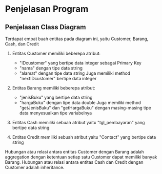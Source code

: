 # Penjelasan Program

## Penjelasan Class Diagram

Terdapat empat buah entitas pada diagram ini, yaitu Customer, Barang, Cash, dan Credit

1. Entitas Customer memiliki beberepa atribut:
    - "IDcustomer" yang bertipe data integer sebagai Primary Key
    - "nama" dengan tipe data string
    - "alamat" dengan tipe data string
    Juga memiliki method "nextIDcustomer" bertipe data integer

2. Entitas Barang memiliki beberepa atribut:
    - "jenisBuku" yang bertipe data string
    - "hargaBuku" dengan tipe data double
    Juga memiliki method "getJenisBuku" dan "getHargaBuku" dengan masing-masing tipe data menyesuaikan tipe variabelnya

3. Entitas Cash memiliki sebuah atribut yaitu "tgl_pembayaran" yang bertipe data string
4. Entitas Credit memiliki sebuah atribut yaitu "Contact" yang bertipe data string

Hubungan atau relasi antara entitas Customer dengan Barang adalah aggregation dengan ketentuan setiap satu Customer dapat memiliki banyak Barang.
Hubungan atau relasi antara entitas Cash dan Credit dengan Customer adalah inheritance.
